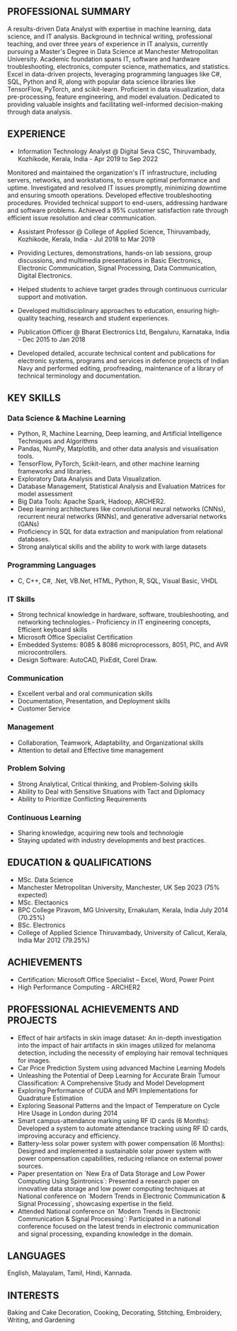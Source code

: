 ## PROFESSIONAL SUMMARY
A results-driven Data Analyst with expertise in machine learning, data science, and IT analysis. Background in technical writing, professional teaching, and over three years of experience in IT analysis, currently pursuing a Master's Degree in Data Science at Manchester Metropolitan University. 
Academic foundation spans IT, software and hardware troubleshooting, electronics, computer science, mathematics, and statistics. Excel in data-driven projects, leveraging programming languages like C#, SQL, Python and R, along with popular data science libraries like TensorFlow, PyTorch, and scikit-learn. Proficient in data visualization, data pre-processing, feature engineering, and model evaluation. Dedicated to providing valuable insights and facilitating well-informed decision-making through data analysis.

## EXPERIENCE
- Information Technology Analyst	@ Digital Seva CSC, Thiruvambady, Kozhikode, Kerala, India -	Apr 2019 to Sep 2022

Monitored and maintained the organization's IT infrastructure, including servers, networks, and workstations, to ensure optimal performance and uptime. 
Investigated and resolved IT issues promptly, minimizing downtime and ensuring smooth operations. Developed effective troubleshooting procedures.
Provided technical support to end-users, addressing hardware and software problems. Achieved a 95% customer satisfaction rate through efficient issue resolution and clear communication.

- Assistant Professor @ College of Applied Science, Thiruvambady, Kozhikode, Kerala, India	- Jul 2018 to Mar 2019
- Providing Lectures, demonstrations, hands-on lab sessions, group discussions, and multimedia presentations in Basic Electronics, Electronic Communication, Signal Processing, Data Communication, Digital Electronics.
-	Helped students to achieve target grades through continuous curricular support and motivation.
-	Developed multidisciplinary approaches to education, ensuring high-quality teaching, research and student experiences.

- Publication Officer	@ Bharat Electronics Ltd, Bengaluru, Karnataka, India	- Dec 2015 to Jan 2018
-	Developed detailed, accurate technical content and publications for electronic systems, programs and services in defence projects of Indian Navy and performed editing, proofreading, maintenance of a library of technical terminology and documentation. 

## KEY SKILLS
 
###	Data Science & Machine Learning
-	Python, R, Machine Learning, Deep learning, and Artificial Intelligence Techniques and Algorithms
-	Pandas, NumPy, Matplotlib, and other data analysis and visualisation tools.
-	TensorFlow, PyTorch, Scikit-learn, and other machine learning frameworks and libraries.
-	Exploratory Data Analysis and Data Visualization.
-	Database Management, Statistical Analysis and Evaluation Matrices for model assessment 
-	Big Data Tools: Apache Spark, Hadoop, ARCHER2. 
-	Deep learning architectures like convolutional neural networks (CNNs), recurrent neural networks (RNNs), and generative adversarial networks (GANs)
-	Proficiency in SQL for data extraction and manipulation from relational databases.
-	Strong analytical skills and the ability to work with large datasets

###	Programming Languages 
-	C, C++, C#, .Net, VB.Net, HTML, Python, R, SQL, Visual Basic, VHDL

### IT Skills
-	Strong technical knowledge in hardware, software, troubleshooting, and networking technologies.-	Proficiency in IT engineering concepts, Efficient keyboard skills
-	Microsoft Office Specialist Certification
-	Embedded Systems: 8085 & 8086 microprocessors, 8051, PIC, and AVR microcontrollers. 
-	Design Software: AutoCAD, PixEdit, Corel Draw.
 
###	Communication
-	Excellent verbal and oral communication skills 
-	Documentation, Presentation, and Deployment skills
-	Customer Service

###	Management
-	Collaboration, Teamwork, Adaptability, and Organizational skills
-	Attention to detail and Effective time management

###	Problem Solving
-	Strong Analytical, Critical thinking, and Problem-Solving skills
-	Ability to Deal with Sensitive Situations with Tact and Diplomacy
-	Ability to Prioritize Conflicting Requirements

###	Continuous Learning
-	Sharing knowledge, acquiring new tools and technologie
-	Staying updated with industry developments and best practices.
 
## EDUCATION & QUALIFICATIONS
- MSc. Data Science 	 
- Manchester Metropolitan University, Manchester, UK				Sep 2023 (75% expected)
- MSc. Electaonics	
- BPC College Piravom, MG University, Ernakulam, Kerala, India	July 2014 (70.25%)
- BSc. Electronics	
- College of Applied Science Thiruvambady, University of Calicut, Kerala, India	Mar 2012 (79.25%)

## ACHIEVEMENTS 
-	Certification: Microsoft Office Specialist – Excel, Word, Power Point
-	High Performance Computing - ARCHER2

## PROFESSIONAL ACHIEVEMENTS AND PROJECTS
-	Effect of hair artifacts in skin image dataset: An in-depth investigation into the impact of hair artifacts in skin images utilized for melanoma detection, including the necessity of employing hair removal techniques for images.
-	Car Price Prediction System using advanced Machine Learning Models
-	Unleashing the Potential of Deep Learning for Accurate Brain Tumour Classification: A Comprehensive Study and Model Development
-	Exploring Performance of CUDA and MPI Implementations for Quadrature Estimation
-	Exploring Seasonal Patterns and the Impact of Temperature on Cycle Hire Usage in London during 2014
-	Smart campus-attendance marking using RF ID cards (6 Months): Developed a system to automate attendance tracking using RF ID cards, improving accuracy and efficiency.
-	Battery-less solar power system with power compensation (6 Months): Designed and implemented a sustainable solar power system with power compensation capabilities, reducing reliance on external power sources.
-	Paper presentation on ´New Era of Data Storage and Low Power Computing Using Spintronics´: Presented a research paper on innovative data storage and low power computing techniques at National conference on ´Modern Trends in Electronic Communication & Signal Processing´, showcasing expertise in the field.
-	Attended National conference on ´Modern Trends in Electronic Communication & Signal Processing´: Participated in a national conference focused on the latest trends in electronic communication and signal processing, expanding knowledge in the domain.

## LANGUAGES
English, Malayalam, Tamil, Hindi, Kannada.

## INTERESTS
Baking and Cake Decoration, Cooking, Decorating, Stitching, Embroidery, Writing, and Gardening
